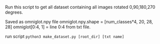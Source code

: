 Run this script to get all dataset containing all images rotated 0,90,180,270 degrees.

Saved as omniglot.npy file
omniglot.npy.shape = [num_classes*4, 20, 28, 28]
omniglot[0:4, 1] = line 0:4 from txt file.

run script
`python3 make_dataset.py [root_dir] [txt name]`

